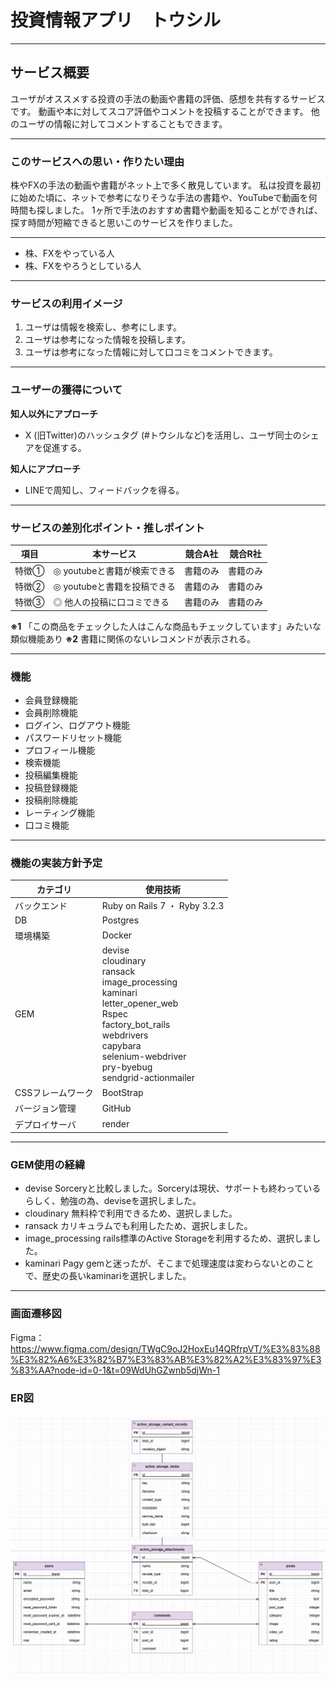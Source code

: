 # 投資情報アプリ　トウシル
***
## サービス概要
  ユーザがオススメする投資の手法の動画や書籍の評価、感想を共有するサービスです。
  動画や本に対してスコア評価やコメントを投稿することができます。
  他のユーザの情報に対してコメントすることもできます。
***
### このサービスへの思い・作りたい理由
株やFXの手法の動画や書籍がネット上で多く散見しています。
私は投資を最初に始めた頃に、ネットで参考になりそうな手法の書籍や、YouTubeで動画を何時間も探しました。
1ヶ所で手法のおすすめ書籍や動画を知ることができれば、探す時間が短縮できると思いこのサービスを作りました。
***
- 株、FXをやっている人
- 株、FXをやろうとしている人
***
### サービスの利用イメージ
1. ユーザは情報を検索し、参考にします。
2. ユーザは参考になった情報を投稿します。
3. ユーザは参考になった情報に対して口コミをコメントできます。
***
### ユーザーの獲得について
**知人以外にアプローチ**
  - X (旧Twitter)のハッシュタグ (#トウシルなど)を活用し、ユーザ同士のシェアを促進する。

**知人にアプローチ**
  - LINEで周知し、フィードバックを得る。
***
### サービスの差別化ポイント・推しポイント

| 項目  | 本サービス          | 競合A社 | 競合R社 |
| ---   | ----------------   | ----   | ----    |
| 特徴① | ◎  youtubeと書籍が検索できる | 書籍のみ   | 書籍のみ  |
| 特徴② | ◎  youtubeと書籍を投稿できる | 書籍のみ   | 書籍のみ   |
| 特徴③ | ◎  他人の投稿に口コミできる | 書籍のみ     | 書籍のみ  |

**※1** 「この商品をチェックした人はこんな商品もチェックしています」みたいな類似機能あり
**※2** 書籍に関係のないレコメンドが表示される。


***
### 機能
- 会員登録機能
- 会員削除機能
- ログイン、ログアウト機能
- パスワードリセット機能
- プロフィール機能
- 検索機能
- 投稿編集機能
- 投稿登録機能
- 投稿削除機能
- レーティング機能
- 口コミ機能

***
### 機能の実装方針予定
| カテゴリ | 使用技術          |
| ---     | ---------------- |
| バックエンド   | Ruby on Rails 7 ・ Ryby 3.2.3|
| DB            | Postgres |
| 環境構築       | Docker |
| GEM            | devise <br> cloudinary <br> ransack <br> image_processing <br> kaminari <br> letter_opener_web <br> Rspec <br> factory_bot_rails <br> webdrivers <br> capybara <br> selenium-webdriver <br> pry-byebug <br> sendgrid-actionmailer|
| CSSフレームワーク| BootStrap |
| バージョン管理   | GitHub |
| デプロイサーバ   | render |

***
### GEM使用の経緯
- devise
  Sorceryと比較しました。Sorceryは現状、サポートも終わっているらしく、勉強の為、deviseを選択しました。
- cloudinary
  無料枠で利用できるため、選択しました。
- ransack
  カリキュラムでも利用したため、選択しました。
- image_processing
  rails標準のActive Storageを利用するため、選択しました。
- kaminari
  Pagy gemと迷ったが、そこまで処理速度は変わらないとのことで、歴史の長いkaminariを選択しました。


***
### 画面遷移図
Figma：https://www.figma.com/design/TWgC9oJ2HoxEu14QRfrpVT/%E3%83%88%E3%82%A6%E3%82%B7%E3%83%AB%E3%82%A2%E3%83%97%E3%83%AA?node-id=0-1&t=09WdUhGZwnb5djWn-1

### ER図
![alt text](<スクリーンショット 2025-09-18 150713.png>)
